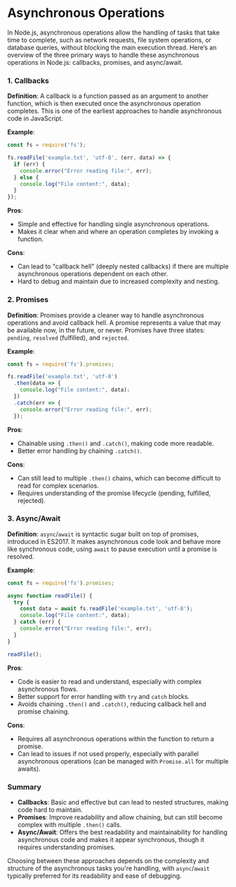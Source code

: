 # Asynchronous Operations

In Node.js, asynchronous operations allow the handling of tasks that take time to complete, such as network requests, file system operations, or database queries, without blocking the main execution thread. Here’s an overview of the three primary ways to handle these asynchronous operations in Node.js: callbacks, promises, and async/await.

### 1. Callbacks

**Definition**: A callback is a function passed as an argument to another function, which is then executed once the asynchronous operation completes. This is one of the earliest approaches to handle asynchronous code in JavaScript.

**Example**:
```javascript
const fs = require('fs');

fs.readFile('example.txt', 'utf-8', (err, data) => {
  if (err) {
    console.error("Error reading file:", err);
  } else {
    console.log("File content:", data);
  }
});
```

**Pros**:
- Simple and effective for handling single asynchronous operations.
- Makes it clear when and where an operation completes by invoking a function.

**Cons**:
- Can lead to "callback hell" (deeply nested callbacks) if there are multiple asynchronous operations dependent on each other.
- Hard to debug and maintain due to increased complexity and nesting.

### 2. Promises

**Definition**: Promises provide a cleaner way to handle asynchronous operations and avoid callback hell. A promise represents a value that may be available now, in the future, or never. Promises have three states: `pending`, `resolved` (fulfilled), and `rejected`.

**Example**:
```javascript
const fs = require('fs').promises;

fs.readFile('example.txt', 'utf-8')
  .then(data => {
    console.log("File content:", data);
  })
  .catch(err => {
    console.error("Error reading file:", err);
  });
```

**Pros**:
- Chainable using `.then()` and `.catch()`, making code more readable.
- Better error handling by chaining `.catch()`.

**Cons**:
- Can still lead to multiple `.then()` chains, which can become difficult to read for complex scenarios.
- Requires understanding of the promise lifecycle (pending, fulfilled, rejected).

### 3. Async/Await

**Definition**: `async`/`await` is syntactic sugar built on top of promises, introduced in ES2017. It makes asynchronous code look and behave more like synchronous code, using `await` to pause execution until a promise is resolved.

**Example**:
```javascript
const fs = require('fs').promises;

async function readFile() {
  try {
    const data = await fs.readFile('example.txt', 'utf-8');
    console.log("File content:", data);
  } catch (err) {
    console.error("Error reading file:", err);
  }
}

readFile();
```

**Pros**:
- Code is easier to read and understand, especially with complex asynchronous flows.
- Better support for error handling with `try` and `catch` blocks.
- Avoids chaining `.then()` and `.catch()`, reducing callback hell and promise chaining.

**Cons**:
- Requires all asynchronous operations within the function to return a promise.
- Can lead to issues if not used properly, especially with parallel asynchronous operations (can be managed with `Promise.all` for multiple awaits).

### Summary

- **Callbacks**: Basic and effective but can lead to nested structures, making code hard to maintain.
- **Promises**: Improve readability and allow chaining, but can still become complex with multiple `.then()` calls.
- **Async/Await**: Offers the best readability and maintainability for handling asynchronous code and makes it appear synchronous, though it requires understanding promises. 

Choosing between these approaches depends on the complexity and structure of the asynchronous tasks you're handling, with `async`/`await` typically preferred for its readability and ease of debugging.